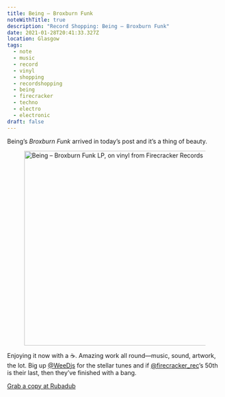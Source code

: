 ```yaml
---
title: Being – Broxburn Funk
noteWithTitle: true
description: "Record Shopping: Being – Broxburn Funk"
date: 2021-01-28T20:41:33.327Z
location: Glasgow
tags:
  - note
  - music
  - record
  - vinyl
  - shopping
  - recordshopping
  - being
  - firecracker
  - techno
  - electro
  - electronic
draft: false
---
```

Being’s _Broxburn Funk_ arrived in today’s post and it’s a thing of beauty. 

<figure>
<img 
  sizes="(min-width: 1600px) 646px, (min-width: 700px) 612px, 91.58vw" srcset="https://res.cloudinary.com/fuzzylogic/image/upload/q_auto,f_auto,w_414/v1611869319/0022405579_10_bsdsvt.jpg 414w, https://res.cloudinary.com/fuzzylogic/image/upload/q_auto,f_auto,w_480/v1611869319/0022405579_10_bsdsvt.jpg 480w, https://res.cloudinary.com/fuzzylogic/image/upload/q_auto,f_auto,w_646/v1611869319/0022405579_10_bsdsvt.jpg 646w, https://res.cloudinary.com/fuzzylogic/image/upload/q_auto,f_auto,w_828/v1611869319/0022405579_10_bsdsvt.jpg 828w, https://res.cloudinary.com/fuzzylogic/image/upload/q_auto,f_auto,w_960/v1611869319/0022405579_10_bsdsvt.jpg 960w, https://res.cloudinary.com/fuzzylogic/image/upload/q_auto,f_auto,w_1200/v1611869319/0022405579_10_bsdsvt.jpg 1200w" src="https://res.cloudinary.com/fuzzylogic/image/upload/q_auto,f_auto,w_646/v1611869319/0022405579_10_bsdsvt.jpg" 
  alt="Being – Broxburn Funk LP, on vinyl from Firecracker Records" 
  width="600" height="455"
  loading="lazy" />
</figure>

Enjoying it now with a ☕️. Amazing work all round—music, sound, artwork, the lot. Big up [@WeeDjs](https://twitter.com/WeeDjs) for the stellar tunes and if [@firecracker_rec](https://twitter.com/firecracker_rec)’s 50th is their last, then they’ve finished with a bang. 

[Grab a copy at Rubadub](https://www.rubadub.co.uk/records/broxburn-funk)
